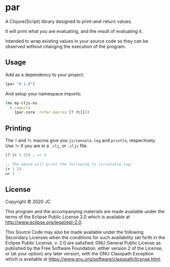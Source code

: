 # par

A Clojure(Script) library designed to print-and-return values.

It will print what you are evaluating, and the result of evaluating it.

Intended to wrap existing values in your source code so they can be observed without changing the execution of the program.

## Usage

Add as a dependency to your project:

```clojure
[par "0.1.0"]
```

And setup your namespace imports:

```clojure
(ns my-cljs-ns
  (:require
    [par.core :refer-macros [? ?c]]))
```


## Printing

The `?` and `?c` macros give you `js/console.log` and `println`, respectively. Use `?c` if you are in a `.clj`, or `.cljc` file.

```clojure
(? (+ 1 2)) ; => 3

;; The above will print the following to js/console.log:
(+ 1 2)
=> 3
```


## License

Copyright © 2020 JC

This program and the accompanying materials are made available under the
terms of the Eclipse Public License 2.0 which is available at
http://www.eclipse.org/legal/epl-2.0.

This Source Code may also be made available under the following Secondary
Licenses when the conditions for such availability set forth in the Eclipse
Public License, v. 2.0 are satisfied: GNU General Public License as published by
the Free Software Foundation, either version 2 of the License, or (at your
option) any later version, with the GNU Classpath Exception which is available
at https://www.gnu.org/software/classpath/license.html.
